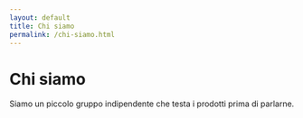```yaml
---
layout: default
title: Chi siamo
permalink: /chi-siamo.html
---
```


# Chi siamo

Siamo un piccolo gruppo indipendente che testa i prodotti prima di parlarne.
